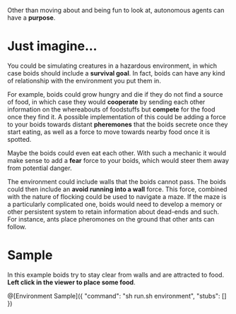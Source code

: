 Other than moving about and being fun to look at, autonomous agents can have a **purpose**.

# Just imagine...

You could be simulating creatures in a hazardous environment, in which case boids should include a **survival goal**. In fact, boids can have any kind of relationship with the environment you put them in.

For example, boids could grow hungry and die if they do not find a source of food, in which case they would **cooperate** by sending each other information on the whereabouts of foodstuffs but **compete** for the food once they find it. A possible implementation of this could be adding a force to your boids towards distant **pheremones** that the boids secrete once they start eating, as well as a force to move towards nearby food once it is spotted. 

Maybe the boids could even eat each other. With such a mechanic it would make sense to add a **fear** force to your boids, which would steer them away from potential danger. 

The environment could include walls that the boids cannot pass. The boids could then include an **avoid running into a wall** force. This force, combined with the nature of flocking could be used to navigate a maze. If the maze is a particularly complicated one, boids would need to develop a memory or other persistent system to retain information about dead-ends and such. For instance, ants place pheromones on the ground that other ants can follow.

# Sample

In this example boids try to stay clear from walls and are attracted to food. **Left click in the viewer to place some food**.

@[Environment Sample]({
	"command": "sh run.sh environment",
	"stubs": []
})